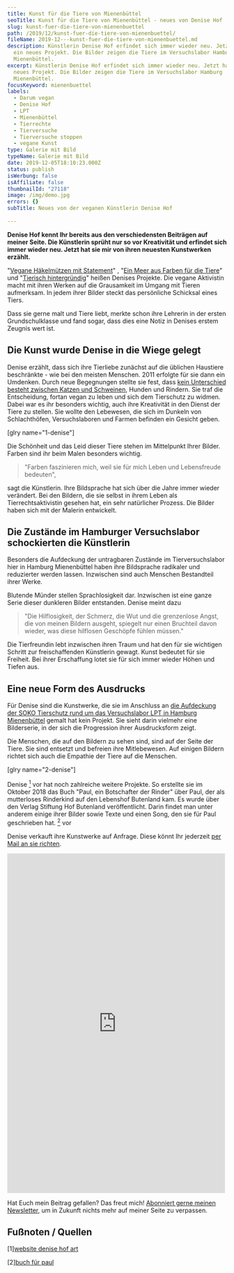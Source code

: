 ```yaml
---
title: Kunst für die Tiere von Mienenbüttel
seoTitle: Kunst für die Tiere von Mienenbüttel - neues von Denise Hof
slug: kunst-fuer-die-tiere-von-mienenbuettel
path: /2019/12/kunst-fuer-die-tiere-von-mienenbuettel/
fileName: 2019-12---kunst-fuer-die-tiere-von-mienenbuettel.md
description: Künstlerin Denise Hof erfindet sich immer wieder neu. Jetzt hat sie
  ein neues Projekt. Die Bilder zeigen die Tiere im Versuchslabor Hamburg
  Mienenbüttel.
excerpt: Künstlerin Denise Hof erfindet sich immer wieder neu. Jetzt hat sie ein
  neues Projekt. Die Bilder zeigen die Tiere im Versuchslabor Hamburg
  Mienenbüttel.
focusKeyword: mienenbuettel
labels:
  - Darum vegan
  - Denise Hof
  - LPT
  - Mienenbüttel
  - Tierrechte
  - Tierversuche
  - Tierversuche stoppen
  - vegane Kunst
type: Galerie mit Bild
typeName: Galerie mit Bild
date: 2019-12-05T18:10:23.000Z
status: publish
isWerbung: false
isAffiliate: false
thumbnailId: "27118"
image: /img/demo.jpg
errors: {}
subTitle: Neues von der veganen Künstlerin Denise Hof
  
---
```


**Denise Hof kennt Ihr bereits aus den verschiedensten Beiträgen auf meiner
Seite. Die Künstlerin sprüht nur so vor Kreativität und erfindet sich immer
wieder neu. Jetzt hat sie mir von ihren neuesten Kunstwerken erzählt.**

"[Vegane Häkelmützen mit Statement](/2015/04/vegane-haekelmuetzen-mit-statement/)"
,
"[Ein Meer aus Farben für die Tiere](/2015/08/ein-meer-aus-farben-fuer-die-tiere/)"
und
"[Tierisch hintergründig](/2015/12/tierisch-hintergruendig-bilder-von-denise-slapansky/)"
heißen Denises Projekte. Die vegane Aktivistin macht mit ihren Werken auf die
Grausamkeit im Umgang mit Tieren aufmerksam. In jedem ihrer Bilder steckt das
persönliche Schicksal eines Tiers.

Dass sie gerne malt und Tiere liebt, merkte schon ihre Lehrerin in der ersten
Grundschulklasse und fand sogar, dass dies eine Notiz in Denises erstem Zeugnis
wert ist.

## Die Kunst wurde Denise in die Wiege gelegt

Denise erzählt, dass sich ihre Tierliebe zunächst auf die üblichen Haustiere
beschränkte - wie bei den meisten Menschen. 2011 erfolgte für sie dann ein
Umdenken. Durch neue Begegnungen stellte sie fest, dass
[kein Unterschied besteht zwischen Katzen und Schweinen](/2019/03/warum-wir-hunde-lieben-schweine-essen-und-kuehe-anziehen/),
Hunden und Rindern. Sie traf die Entscheidung, fortan vegan zu leben und sich
dem Tierschutz zu widmen. Dabei war es ihr besonders wichtig, auch ihre
Kreativität in den Dienst der Tiere zu stellen. Sie wollte den Lebewesen, die
sich im Dunkeln von Schlachthöfen, Versuchslaboren und Farmen befinden ein
Gesicht geben.

[glry name="1-denise"]

Die Schönheit und das Leid dieser Tiere stehen im Mittelpunkt Ihrer Bilder.
Farben sind ihr beim Malen besonders wichtig.

> "Farben faszinieren mich, weil sie für mich Leben und Lebensfreude bedeuten",

sagt die Künstlerin. Ihre Bildsprache hat sich über die Jahre immer wieder
verändert. Bei den Bildern, die sie selbst in ihrem Leben als
Tierrechtsaktivistin gesehen hat, ein sehr natürlicher Prozess. Die Bilder haben
sich mit der Malerin entwickelt.

## Die Zustände im Hamburger Versuchslabor schockierten die Künstlerin

Besonders die Aufdeckung der untragbaren Zustände im Tierversuchslabor hier in
Hamburg Mienenbüttel haben ihre Bildsprache radikaler und reduzierter werden
lassen. Inzwischen sind auch Menschen Bestandteil ihrer Werke.

Blutende Münder stellen Sprachlosigkeit dar. Inzwischen ist eine ganze Serie
dieser dunkleren Bilder entstanden. Denise meint dazu

> "Die Hilflosigkeit, der Schmerz, die Wut und die grenzenlose Angst, die von
> meinen Bildern ausgeht, spiegelt nur einen Bruchteil davon wieder, was diese
> hilflosen Geschöpfe fühlen müssen."

Die Tierfreundin lebt inzwischen ihren Traum und hat den für sie wichtigen
Schritt zur freischaffenden Künstlerin gewagt. Kunst bedeutet für sie Freiheit.
Bei ihrer Erschaffung lotet sie für sich immer wieder Höhen und Tiefen aus.

## Eine neue Form des Ausdrucks

Für Denise sind die Kunstwerke, die sie im Anschluss an
[die Aufdeckung der SOKO Tierschutz rund um das Versuchslabor LPT in Hamburg Mienenbüttel](/2019/10/tierversuche-in-deutschland/)
gemalt hat kein Projekt. Sie sieht darin vielmehr eine Bilderserie, in der sich
die Progression ihrer Ausdrucksform zeigt.

Die Menschen, die auf den Bildern zu sehen sind, sind auf der Seite der Tiere.
Sie sind entsetzt und befreien ihre Mitlebewesen. Auf einigen Bildern richtet
sich auch die Empathie der Tiere auf die Menschen.

[glry name="2-denise"]

Denise [<sup>1</sup>](#1) vor hat noch zahlreiche weitere Projekte. So erstellte
sie im Oktober 2018 das Buch "Paul, ein Botschafter der Rinder" über Paul, der
als mutterloses Rinderkind auf den Lebenshof Butenland kam. Es wurde über den
Verlag Stiftung Hof Butenland veröffentlicht. Darin findet man unter anderem
einige ihrer Bilder sowie Texte und einen Song, den sie für Paul geschrieben
hat. [<sup>2</sup>](#2) vor

Denise verkauft ihre Kunstwerke auf Anfrage. Diese könnt Ihr jederzeit
[per Mail an sie richten](mailto:info@cardamonchai.com).

<iframe style="border: none; overflow: hidden;" src="https://www.facebook.com/plugins/post.php?href=https%3A%2F%2Fwww.facebook.com%2Fanne.reko%2Fposts%2F2736265443062234&amp;width=500" width="500" height="779" frameborder="0" scrolling="no"></iframe>

Hat Euch mein Beitrag gefallen? Das freut mich!
[Abonniert gerne meinen Newsletter](#newsletter), um in Zukunft nichts mehr auf
meiner Seite zu verpassen.

## Fußnoten / Quellen

[1][website denise hof art](https://www.denisehofart.de)

[2][buch für paul](https://www.stiftung-fuer-tierschutz.de/2018/10/paul-ein-botschafter-der-rinder/)

  